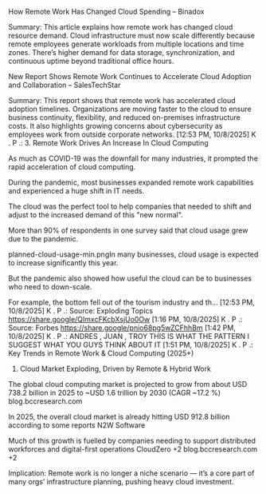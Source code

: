 How Remote Work Has Changed Cloud Spending – Binadox

Summary: This article explains how remote work has changed cloud resource demand. Cloud infrastructure must now scale differently because remote employees generate workloads from multiple locations and time zones. There’s higher demand for data storage, synchronization, and continuous uptime beyond traditional office hours.

New Report Shows Remote Work Continues to Accelerate Cloud Adoption and Collaboration – SalesTechStar

Summary: This report shows that remote work has accelerated cloud adoption timelines. Organizations are moving faster to the cloud to ensure business continuity, flexibility, and reduced on-premises infrastructure costs. It also highlights growing concerns about cybersecurity as employees work from outside corporate networks.
[12:53 PM, 10/8/2025] K . P .: 3. Remote Work Drives An Increase In Cloud Computing

As much as COVID-19 was the downfall for many industries, it prompted the rapid acceleration of cloud computing.

During the pandemic, most businesses expanded remote work capabilities and experienced a huge shift in IT needs.

The cloud was the perfect tool to help companies that needed to shift and adjust to the increased demand of this "new normal".

More than 90% of respondents in one survey said that cloud usage grew due to the pandemic.

planned-cloud-usage-min.pngIn many businesses, cloud usage is expected to increase significantly this year.

But the pandemic also showed how useful the cloud can be to businesses who need to down-scale.

For example, the bottom fell out of the tourism industry and th…
[12:53 PM, 10/8/2025] K . P .: Source: Exploding Topics https://share.google/QImxcFKcbXsjUo0Ow
[1:16 PM, 10/8/2025] K . P .: Source: Forbes https://share.google/pnio68pg5wZCFhhBm
[1:42 PM, 10/8/2025] K . P .: ANDRES , JUAN , TROY  THIS IS WHAT THE PATTERN I SUGGEST WHAT YOU GUYS THINK ABOUT IT
[1:51 PM, 10/8/2025] K . P .: Key Trends in Remote Work & Cloud Computing (2025+)
1. Cloud Market Exploding, Driven by Remote & Hybrid Work

The global cloud computing market is projected to grow from about USD 738.2 billion in 2025 to ~USD 1.6 trillion by 2030 (CAGR ~17.2 %) 
blog.bccresearch.com

In 2025, the overall cloud market is already hitting USD 912.8 billion according to some reports 
N2W Software

Much of this growth is fuelled by companies needing to support distributed workforces and digital-first operations 
CloudZero
+2
blog.bccresearch.com
+2

Implication: Remote work is no longer a niche scenario — it’s a core part of many orgs’ infrastructure planning, pushing heavy cloud investment.
